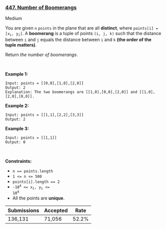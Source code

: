 ### [447. Number of Boomerangs](https://leetcode.com/problems/number-of-boomerangs/)

Medium

You are given `` n `` `` points `` in the plane that are all __distinct__, where <code>points[i] = [x<sub>i</sub>, y<sub>i</sub>]</code>. A __boomerang__ is a tuple of points `` (i, j, k) `` such that the distance between `` i `` and `` j `` equals the distance between `` i `` and `` k `` __(the order of the tuple matters)__.

Return _the number of boomerangs_.

 

__Example 1:__

```
Input: points = [[0,0],[1,0],[2,0]]
Output: 2
Explanation: The two boomerangs are [[1,0],[0,0],[2,0]] and [[1,0],[2,0],[0,0]].
```

__Example 2:__

```
Input: points = [[1,1],[2,2],[3,3]]
Output: 2
```

__Example 3:__

```
Input: points = [[1,1]]
Output: 0
```

 

__Constraints:__

*   `` n == points.length ``
*   `` 1 <= n <= 500 ``
*   `` points[i].length == 2 ``
*   <code>-10<sup>4</sup> <= x<sub>i</sub>, y<sub>i</sub> <= 10<sup>4</sup></code>
*   All the points are __unique__.

| Submissions    | Accepted     | Rate   |
| -------------- | ------------ | ------ |
| 136,131 | 71,056 | 52.2% |